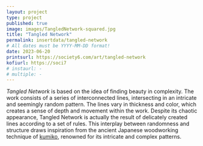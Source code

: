 ```yaml
---
layout: project
type: project
published: true
image: images/TangledNetwork-squared.jpg
title: "Tangled Network"
permalink: insertdata/tangled-network
# All dates must be YYYY-MM-DD format!
date: 2023-06-20
printsurl: https://society6.com/art/tangled-network
kofiurl: https://soci7
# instaurl: -
# multiple: -
---
```



*Tangled Network* is based on the idea of finding beauty in complexity. The work consists of a series of interconnected lines, intersecting in an intricate and seemingly random pattern. The lines vary in thickness and color, which creates a sense of depth and movement within the work. Despite its chaotic appearance, Tangled Network is actually the result of delicately created lines according to a set of rules. This interplay between randomness and structure draws inspiration from the ancient Japanese woodworking technique of <a href="https://en.m.wikipedia.org/wiki/Kumiko_(woodworking)" class="lined">kumiko</a>, renowned for its intricate and complex patterns.
